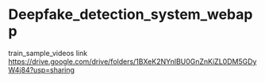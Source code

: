 ﻿# Deepfake_detection_system_webapp


train_sample_videos link 
https://drive.google.com/drive/folders/1BXeK2NYnlBU0GnZnKiZL0DM5GDyW4j84?usp=sharing
